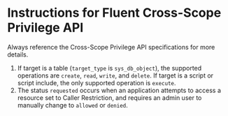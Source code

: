 # Instructions for Fluent Cross-Scope Privilege API
Always reference the Cross-Scope Privilege API specifications for more details.
1. If target is a table (`target_type` is `sys_db_object`), the supported operations are `create`, `read`, `write`, and `delete`. If target is a script or script include, the only supported operation is `execute`.
2. The status `requested` occurs when an application attempts to access a resource set to Caller Restriction, and requires an admin user to manually change to `allowed` or `denied`.
